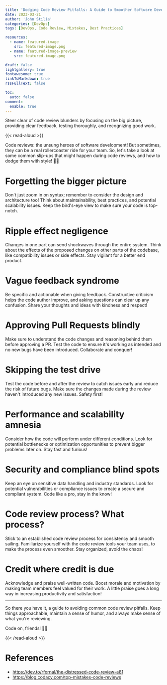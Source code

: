 ```yaml
---
title: 'Dodging Code Review Pitfalls: A Guide to Smoother Software Development'
date: 2023-03-21
author: 'John Stilia'
categories: [DevOps]
tags: [DevOps, Code Review, Mistakes, Best Practices]

resources:
  - name: featured-image
    src: featured-image.png
  - name: featured-image-preview
    src: featured-image.png

draft: false
lightgallery: true
fontawesome: true
linkToMarkdown: true
rssFullText: false

toc:
  auto: false
comment:
  enable: true
---
```


<style>
img {
    box-shadow: inset 10px 10px 60px #fff;
    -moz-border-radius:25px;
    border-radius:10px;
}
</style>

Steer clear of code review blunders by focusing on the big picture, providing clear feedback, testing thoroughly, and recognizing good work.

<!--more-->

{{< read-aloud >}}

Code reviews: the unsung heroes of software development! But sometimes, they can be a real rollercoaster ride for your team. So, let's take a look at some common slip-ups that might happen during code reviews, and how to dodge them with style! 🎢🎯

# Forgetting the bigger picture

Don't just zoom in on syntax; remember to consider the design and architecture too! Think about maintainability, best practices, and potential scalability issues. Keep the bird's-eye view to make sure your code is top-notch.

# Ripple effect negligence

Changes in one part can send shockwaves through the entire system. Think about the effects of the proposed changes on other parts of the codebase, like compatibility issues or side effects. Stay vigilant for a better end product.

# Vague feedback syndrome

Be specific and actionable when giving feedback. Constructive criticism helps the code author improve, and asking questions can clear up any confusion. Share your thoughts and ideas with kindness and respect!

# Approving Pull Requests blindly

Make sure to understand the code changes and reasoning behind them before approving a PR. Test the code to ensure it's working as intended and no new bugs have been introduced. Collaborate and conquer!

# Skipping the test drive

Test the code before and after the review to catch issues early and reduce the risk of future bugs. Make sure the changes made during the review haven't introduced any new issues. Safety first!

# Performance and scalability amnesia

Consider how the code will perform under different conditions. Look for potential bottlenecks or optimization opportunities to prevent bigger problems later on. Stay fast and furious!

# Security and compliance blind spots

Keep an eye on sensitive data handling and industry standards. Look for potential vulnerabilities or compliance issues to create a secure and compliant system. Code like a pro, stay in the know!

# Code review process? What process?

Stick to an established code review process for consistency and smooth sailing. Familiarize yourself with the code review tools your team uses, to make the process even smoother. Stay organized, avoid the chaos!

# Credit where credit is due

Acknowledge and praise well-written code. Boost morale and motivation by making team members feel valued for their work. A little praise goes a long way in increasing productivity and satisfaction!

---

So there you have it, a guide to avoiding common code review pitfalls. Keep things approachable, maintain a sense of humor, and always make sense of what you're reviewing.

Code on, friends! 🚀🌟

{{< /read-aloud >}}

# References

- <https://dev.to/rfornal/the-distressed-code-review-a81>
- <https://blog.codacy.com/top-mistakes-code-reviews>
